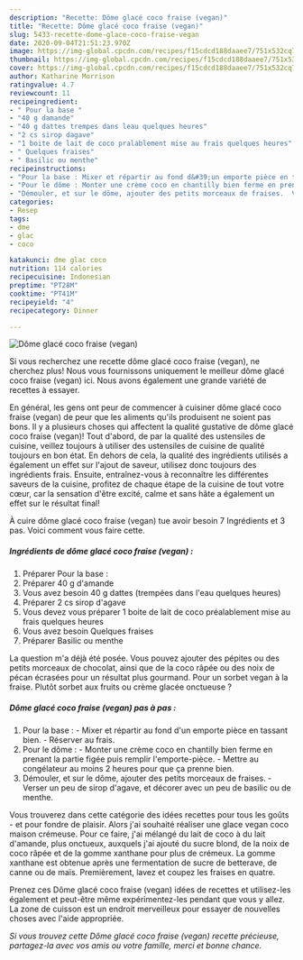 ```yaml
---
description: "Recette: Dôme glacé coco fraise (vegan)"
title: "Recette: Dôme glacé coco fraise (vegan)"
slug: 5433-recette-dome-glace-coco-fraise-vegan
date: 2020-09-04T21:51:23.970Z
image: https://img-global.cpcdn.com/recipes/f15cdcd188daaee7/751x532cq70/dome-glace-coco-fraise-vegan-photo-principale-de-la-recette.jpg
thumbnail: https://img-global.cpcdn.com/recipes/f15cdcd188daaee7/751x532cq70/dome-glace-coco-fraise-vegan-photo-principale-de-la-recette.jpg
cover: https://img-global.cpcdn.com/recipes/f15cdcd188daaee7/751x532cq70/dome-glace-coco-fraise-vegan-photo-principale-de-la-recette.jpg
author: Katharine Morrison
ratingvalue: 4.7
reviewcount: 11
recipeingredient:
- " Pour la base "
- "40 g damande"
- "40 g dattes trempes dans leau quelques heures"
- "2 cs sirop dagave"
- "1 boite de lait de coco pralablement mise au frais quelques heures"
- " Quelques fraises"
- " Basilic ou menthe"
recipeinstructions:
- "Pour la base : Mixer et répartir au fond d&#39;un emporte pièce en tassant bien. Réserver au frais."
- "Pour le dôme : Monter une crème coco en chantilly bien ferme en prenant la partie figée puis remplir l&#39;emporte-pièce. Mettre au congélateur au moins 2 heures pour que ça prenne bien."
- "Démouler, et sur le dôme, ajouter des petits morceaux de fraises.  Verser un peu de sirop d&#39;agave, et décorer avec un peu de basilic ou de menthe."
categories:
- Resep
tags:
- dme
- glac
- coco

katakunci: dme glac coco 
nutrition: 114 calories
recipecuisine: Indonesian
preptime: "PT28M"
cooktime: "PT41M"
recipeyield: "4"
recipecategory: Dinner

---
```



![Dôme glacé coco fraise (vegan)](https://img-global.cpcdn.com/recipes/f15cdcd188daaee7/751x532cq70/dome-glace-coco-fraise-vegan-photo-principale-de-la-recette.jpg)

Si vous recherchez une recette dôme glacé coco fraise (vegan), ne cherchez plus! Nous vous fournissons uniquement le meilleur dôme glacé coco fraise (vegan) ici. Nous avons également une grande variété de recettes à essayer.

En général, les gens ont peur de commencer à cuisiner dôme glacé coco fraise (vegan) de peur que les aliments qu'ils produisent ne soient pas bons. Il y a plusieurs choses qui affectent la qualité gustative de dôme glacé coco fraise (vegan)! Tout d'abord, de par la qualité des ustensiles de cuisine, veillez toujours à utiliser des ustensiles de cuisine de qualité toujours en bon état. En dehors de cela, la qualité des ingrédients utilisés a également un effet sur l'ajout de saveur, utilisez donc toujours des ingrédients frais. Ensuite, entraînez-vous à reconnaître les différentes saveurs de la cuisine, profitez de chaque étape de la cuisine de tout votre cœur, car la sensation d'être excité, calme et sans hâte a également un effet sur le résultat final!

<!--inarticleads1-->

À cuire dôme glacé coco fraise (vegan) tue avoir besoin 7 Ingrédients et 3 pas. Voici comment vous faire cette.

##### Ingrédients de dôme glacé coco fraise (vegan) :

1. Préparer  Pour la base :
1. Préparer 40 g d&#39;amande
1. Vous avez besoin 40 g dattes (trempées dans l&#39;eau quelques heures)
1. Préparer 2 cs sirop d&#39;agave
1. Vous devez vous préparer 1 boite de lait de coco préalablement mise au frais quelques heures
1. Vous avez besoin  Quelques fraises
1. Préparer  Basilic ou menthe


La question m&#39;a déjà été posée. Vous pouvez ajouter des pépites ou des petits morceaux de chocolat, ainsi que de la coco râpée ou des noix de pécan écrasées pour un résultat plus gourmand. Pour un sorbet vegan à la fraise. Plutôt sorbet aux fruits ou crème glacée onctueuse ? 

<!--inarticleads2-->

##### Dôme glacé coco fraise (vegan) pas à pas :

1. Pour la base : - Mixer et répartir au fond d&#39;un emporte pièce en tassant bien. - Réserver au frais.
1. Pour le dôme : - Monter une crème coco en chantilly bien ferme en prenant la partie figée puis remplir l&#39;emporte-pièce. - Mettre au congélateur au moins 2 heures pour que ça prenne bien.
1. Démouler, et sur le dôme, ajouter des petits morceaux de fraises.  - Verser un peu de sirop d&#39;agave, et décorer avec un peu de basilic ou de menthe.


Vous trouverez dans cette catégorie des idées recettes pour tous les goûts - et pour fondre de plaisir. Alors j&#39;ai souhaité réaliser une glace vegan coco maison crémeuse. Pour ce faire, j&#39;ai mélangé du lait de coco à du lait d&#39;amande, plus onctueux, auxquels j&#39;ai ajouté du sucre blond, de la noix de coco râpée et de la gomme xanthane pour plus de crémeux. La gomme xanthane est obtenue après une fermentation de sucre de betterave, de canne ou de maïs. Premièrement, lavez et coupez les fraises en quatre. 

<!--inarticleads1-->

<p>
Prenez ces Dôme glacé coco fraise (vegan) idées de recettes et utilisez-les également et peut-être même expérimentez-les pendant que vous y allez. La zone de cuisson est un endroit merveilleux pour essayer de nouvelles choses avec l'aide appropriée.
</p>

<p>
<i>Si vous trouvez cette Dôme glacé coco fraise (vegan) recette précieuse, partagez-la avec vos amis ou votre famille, merci et bonne chance.</i>
</p>
